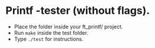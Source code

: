 # Printf -tester (without flags).

- Place the folder inside your ft_printf/ project.
- Run `make` inside the test folder.
- Type `./test` for instructions.
